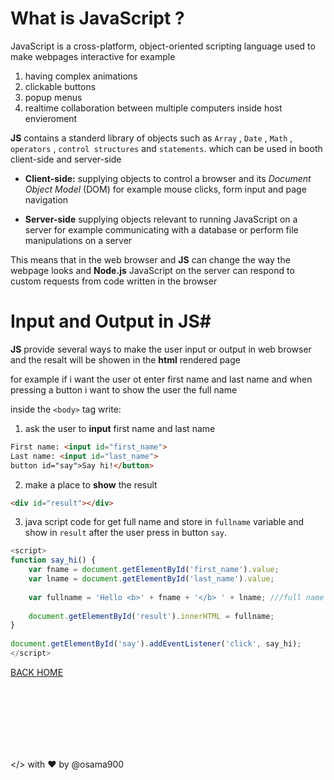 # What is JavaScript ? #
JavaScript is a cross-platform, object-oriented scripting language used to make webpages interactive for example

1. having complex animations
2. clickable buttons
3. popup menus 
4. realtime collaboration between multiple computers inside host envieroment 

**JS** contains a standerd library of objects such as `Array` , `Date` , `Math` , `operators` , `control structures` and `statements`. which can be used in booth client-side and server-side 

- **Client-side:** supplying objects to control a browser and its *Document Object Model* (DOM) for example mouse clicks, form input and page navigation



- **Server-side** supplying objects relevant to running JavaScript on a server for example communicating with a database or perform file manipulations on a server

This means that in the web browser and **JS** can change the way the webpage looks and **Node.js** JavaScript on the server can respond to custom requests from code written in the browser

# Input and Output in JS#
**JS** provide several ways to make the user input or output in web browser and the resalt will be showen in the **html** rendered page

for example if i want the user ot enter first name and last name and when pressing a button i want to show the user the full name 

inside the `<body>` tag write:

1. ask the user to **input** first name and last name
```html
First name: <input id="first_name">
Last name: <input id="last_name">
button id="say">Say hi!</button>
```

2. make a place to **show** the result

```html
<div id="result"></div>
```

3. java script code for get full name and store in `fullname` variable and show in `result` after the user press in button `say`.<br>

```js
<script>
function say_hi() {
    var fname = document.getElementById('first_name').value;
    var lname = document.getElementById('last_name').value;
 
    var fullname = 'Hello <b>' + fname + '</b> ' + lname; ///full name
 
    document.getElementById('result').innerHTML = fullname;
}
 
document.getElementById('say').addEventListener('click', say_hi);
</script>
```














[BACK HOME](https://osama900.github.io/reading-notes/)


<br>
<br>
<br>
<br>
<br>
<br>

</> with ❤️ by @osama900

